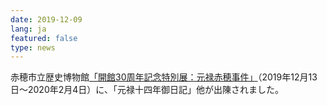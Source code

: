 ```yaml
---
date: 2019-12-09
lang: ja
featured: false
type: news
---
```

赤穂市立歴史博物館<a href="http://www.ako-rekishi.jp/guide-planning/" target="_blank">「開館30周年記念特別展：元禄赤穂事件」</a>（2019年12月13日～2020年2月4日）に、「元禄十四年御日記」他が出陳されました。
